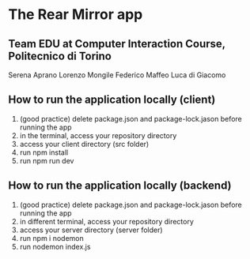 # The Rear Mirror app

## Team EDU at Computer Interaction Course, Politecnico di Torino
Serena Aprano
Lorenzo Mongile
Federico Maffeo
Luca di Giacomo

## How to run the application locally (client)
1. (good practice) delete package.json and package-lock.jason before running the app
2. in the terminal, access your repository directory 
3. access your client directory (src folder)
3. run npm install
4. run npm run dev

## How to run the application locally (backend)
1. (good practice) delete package.json and package-lock.jason before running the app
2. in different terminal, access your repository directory 
3. access your server directory (server folder)
4. run npm i nodemon
5. run nodemon index.js


   
